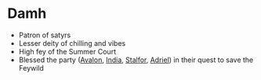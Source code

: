 # Damh
- Patron of satyrs
- Lesser deity of chilling and vibes
- High fey of the Summer Court
- Blessed the party ([Avalon](PCs/Current/Avalon.md), [India](PCs/Current/India.md), [Stalfor](PCs/Current/Stalfor.md), [Adriel](Adriel.md)) in their quest to save the Feywild